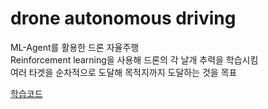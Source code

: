 # drone autonomous driving
ML-Agent를 활용한 드론 자율주행  
Reinforcement learning을 사용해 드론의 각 날개 추력을 학습시킴  
여러 타겟을 순차적으로 도달해 목적지까지 도달하는 것을 목표  

[학습코드](https://github.com/jehee0223/FindTarget/tree/main/ml-agents/Project/Assets/ML-Agents/FindTarget)
